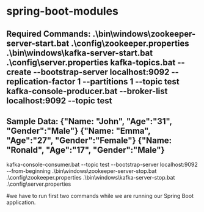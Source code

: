 # spring-boot-modules

Required Commands:
.\bin\windows\zookeeper-server-start.bat .\config\zookeeper.properties
.\bin\windows\kafka-server-start.bat .\config\server.properties
kafka-topics.bat --create --bootstrap-server localhost:9092 --replication-factor 1 --partitions 1 --topic test
kafka-console-producer.bat --broker-list localhost:9092 --topic test
-------------------------------------------------------------------------------------------------------
Sample Data:
{"Name: "John", "Age":"31", "Gender":"Male"}
{"Name: "Emma", "Age":"27", "Gender":"Female"}
{"Name: "Ronald", "Age":"17", "Gender":"Male"}
---------------------------------------------------------------------------------------------------------
kafka-console-consumer.bat --topic test --bootstrap-server localhost:9092 --from-beginning
.\bin\windows\zookeeper-server-stop.bat .\config\zookeeper.properties
.\bin\windows\kafka-server-stop.bat .\config\server.properties

#we have to run first two commands while we are running our Spring Boot application.
